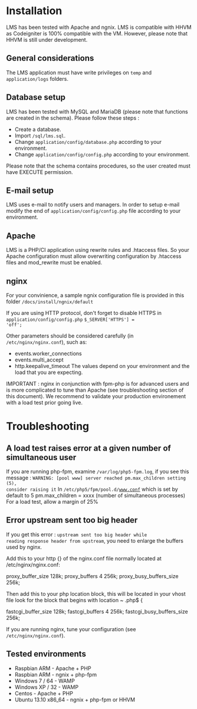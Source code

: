 # Installation

LMS has been tested with Apache and ngnix.
LMS is compatible with HHVM as Codeigniter is 100% compatible with the VM. 
However, please note that HHVM is still under development.

## General considerations

The LMS application must have write privileges on <code>temp</code> and <code>application/logs</code> folders.

## Database setup

LMS has been tested with MySQL and MariaDB (please note that functions are created in the schema). Please follow these steps :
* Create a database.
* Import <code>/sql/lms.sql</code>.
* Change <code>application/config/database.php</code> according to your environment.
* Change <code>application/config/config.php</code> according to your environment.

Please note that the schema contains procedures, so the user created must have EXECUTE permission.

## E-mail setup

LMS uses e-mail to notify users and managers. In order to setup e-mail modify the end of 
<code>application/config/config.php</code> file according to your environment.

## Apache

LMS is a PHP/CI application using rewrite rules and .htaccess files. 
So your Apache configuration must allow overwriting configuration by .htaccess files and mod_rewrite must be enabled.

## nginx

For your convinience, a sample ngnix configuration file is provided in this folder
<code>/docs/install/ngnix/default</code>

If you are using HTTP protocol, don't forget to disable HTTPS in <code>application/config/config.php</code>
<code>$_SERVER['HTTPS'] = 'off';</code>

Other parameters should be considered carefully (in <code>/etc/nginx/nginx.conf</code>), such as:
* events.worker_connections
* events.multi_accept
* http.keepalive_timeout
The values depend on your environment and the load that you are expecting.

IMPORTANT : nginx in conjunction with fpm-php is for advanced users and is more complicated to tune than Apache (see troubleshooting section of this document).
We recommend to validate your production environement with a load test prior going live.

# Troubleshooting

## A load test raises error at a given number of simultaneous user

If you are running php-fpm, examine <code>/var/log/php5-fpm.log</code>, if you see this message :
<code>WARNING: [pool www] server reached pm.max_children setting (5), consider raising it</code>
In <code>/etc/php5/fpm/pool.d/www.conf</code> which is set by default to 5
pm.max_children = xxxx (number of simultaneous processes)
For a load test, allow a margin of 25%

## Error upstream sent too big header

If you get this error : <code>upstream sent too big header while reading response header from upstream</code>, you need to enlarge the buffers used by nginx.

Add this to your http {} of the nginx.conf file normally located at /etc/nginx/nginx.conf:

proxy_buffer_size   128k;
proxy_buffers   4 256k;
proxy_busy_buffers_size   256k;

Then add this to your php location block, this will be located in your vhost file look for the block that begins with location ~ .php$ {

fastcgi_buffer_size 128k;
fastcgi_buffers 4 256k;
fastcgi_busy_buffers_size 256k;

If you are running nginx, tune your configuration (see <code>/etc/nginx/nginx.conf</code>).

## Tested environments

* Raspbian ARM - Apache + PHP
* Raspbian ARM - ngnix + php-fpm
* Windows 7 / 64 - WAMP
* Windows XP / 32 - WAMP
* Centos - Apache + PHP
* Ubuntu 13.10 x86_64 - ngnix + php-fpm or HHVM
